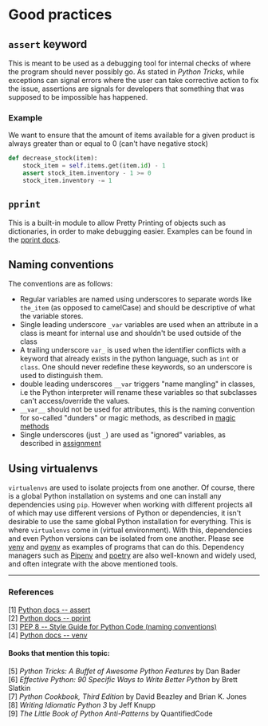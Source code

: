 # Good practices

## `assert` keyword
This is meant to be used as a debugging tool for internal checks of where the program should never possibly go. As stated in *Python Tricks*, while exceptions can signal errors where the user can take corrective action to fix the issue, assertions are signals for developers that something that was supposed to be impossible has happened.

### Example
We want to ensure that the amount of items available for a given product is always greater than or equal to 0 (can't have negative stock)

```py
def decrease_stock(item):
    stock_item = self.items.get(item.id) - 1
    assert stock_item.inventory - 1 >= 0
    stock_item.inventory -= 1
```

## `pprint`
This is a built-in module to allow Pretty Printing of objects such as dictionaries, in order to make debugging easier. Examples can be found in the [pprint docs](https://docs.python.org/3/library/pprint.html).

## Naming conventions
The conventions are as follows:
- Regular variables are named using underscores to separate words like `the_item` (as opposed to camelCase) and should be descriptive of what the variable stores.
- Single leading underscore `_var` variables are used when an attribute in a class is meant for internal use and shouldn't be used outside of the class
- A trailing underscore `var_` is used when the identifier conflicts with a keyword that already exists in the python language, such as `int` or `class`. One should never redefine these keywords, so an underscore is used to distinguish them.
- double leading underscores `__var` triggers "name mangling" in classes, i.e the Python interpreter will rename these variables so that subclasses can't access/override the values.
- `__var__` should not be used for attributes, this is the naming convention for so-called "dunders" or magic methods, as described in [magic methods](magicmethods.md)
- Single underscores (just `_`) are used as "ignored" variables, as described in [assignment](assignment.md)

## Using virtualenvs
`virtualenvs` are used to isolate projects from one another. Of course, there is a global Python installation on systems and one can install any dependencies using `pip`. However when working with different projects all of which may use different versions of Python or dependencies, it isn't desirable to use the same global Python installation for everything. This is where `virtualenvs` come in (virtual environment). With this, dependencies and even Python versions can be isolated from one another. Please see [venv](https://docs.python.org/3/library/venv.html#module-venv) and [pyenv](https://github.com/pyenv/pyenv) as examples of programs that can do this. Dependency managers such as [Pipenv](https://pypi.org/project/pipenv/) and [poetry](https://github.com/python-poetry/poetry) are also well-known and widely used, and often integrate with the above mentioned tools.

---

### References
[1] [Python docs -- assert](https://docs.python.org/3/reference/simple_stmts.html#the-assert-statement)  
[2] [Python docs -- pprint](https://docs.python.org/3/library/pprint.html)  
[3] [PEP 8 -- Style Guide for Python Code (naming conventions)](https://www.python.org/dev/peps/pep-0008/#naming-conventions)  
[4] [Python docs -- venv](https://docs.python.org/3/library/venv.html#module-venv)

#### Books that mention this topic:
[5] *Python Tricks: A Buffet of Awesome Python Features* by Dan Bader  
[6] *Effective Python: 90 Specific Ways to Write Better Python* by Brett Slatkin  
[7] *Python Cookbook, Third Edition* by David Beazley and Brian K. Jones  
[8] *Writing Idiomatic Python 3* by Jeff Knupp  
[9] *The Little Book of Python Anti-Patterns* by QuantifiedCode  